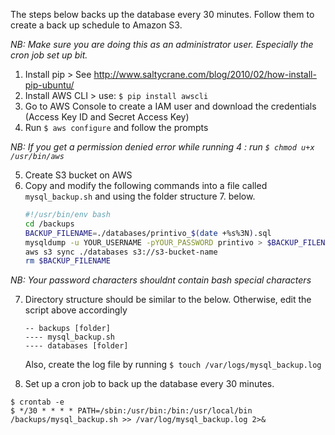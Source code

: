 The steps below backs up the database every 30 minutes. Follow them to create a back up schedule to Amazon S3.

*NB: Make sure you are doing this as an administrator user. Especially the cron job set up bit.*

1. Install pip > See http://www.saltycrane.com/blog/2010/02/how-install-pip-ubuntu/
2. Install AWS CLI > use: `$ pip install awscli`
3. Go to AWS Console to create a IAM user and download the credentials (Access Key ID and Secret Access Key)
4. Run `$ aws configure` and follow the prompts

*NB: If you get a permission denied error while running *4* : run `$ chmod u+x /usr/bin/aws`*

5. Create S3 bucket on AWS
6. Copy and modify the following commands into a file called `mysql_backup.sh` and using the folder structure 7. below.
    ```sh
    #!/usr/bin/env bash
    cd /backups
    BACKUP_FILENAME=./databases/printivo_$(date +%s%3N).sql
    mysqldump -u YOUR_USERNAME -pYOUR_PASSWORD printivo > $BACKUP_FILENAME
    aws s3 sync ./databases s3://s3-bucket-name
    rm $BACKUP_FILENAME
    ```
*NB: Your password characters shouldnt contain bash special characters*

7. Directory structure should be similar to the below. Otherwise, edit the script above accordingly
    ```
    -- backups [folder]
    ---- mysql_backup.sh
    ---- databases [folder]
    ```

    Also, create the log file by running `$ touch /var/logs/mysql_backup.log`
8. Set up a cron job to back up the database every 30 minutes.
```
$ crontab -e
$ */30 * * * * PATH=/sbin:/usr/bin:/bin:/usr/local/bin /backups/mysql_backup.sh >> /var/log/mysql_backup.log 2>&
```
